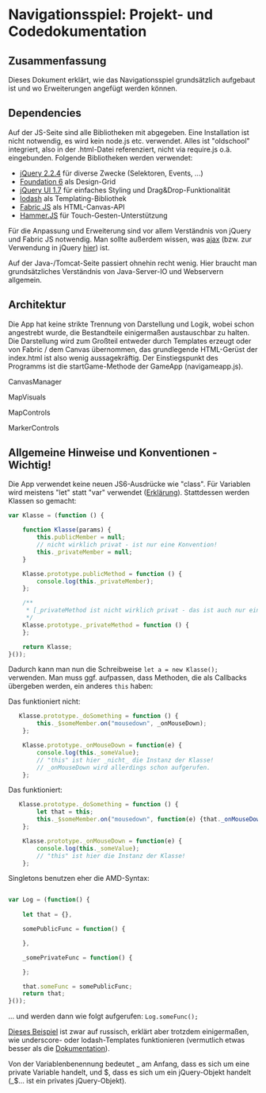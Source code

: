 # Navigationsspiel: Projekt- und Codedokumentation

## Zusammenfassung

Dieses Dokument erklärt, wie das Navigationsspiel grundsätzlich aufgebaut ist und wo Erweiterungen angefügt werden können.

## Dependencies

Auf der JS-Seite sind alle Bibliotheken mit abgegeben. Eine Installation ist nicht notwendig, es wird kein node.js etc. verwendet. Alles ist "oldschool" integriert, also in der .html-Datei referenziert, nicht via require.js o.ä. eingebunden.
Folgende Bibliotheken werden verwendet:

* [jQuery 2.2.4](http://jquery.com/) für diverse Zwecke (Selektoren, Events, ...)
* [Foundation 6](http://foundation.zurb.com/sites/docs/) als Design-Grid
* [jQuery UI 1.7](https://jqueryui.com/) für einfaches Styling und Drag&Drop-Funktionalität
* [lodash](https://lodash.com/) als Templating-Bibliothek
* [Fabric JS](http://fabricjs.com/docs/) als HTML-Canvas-API
* [Hammer.JS](http://hammerjs.github.io/getting-started/) für Touch-Gesten-Unterstützung

Für die Anpassung und Erweiterung sind vor allem Verständnis von jQuery und Fabric JS notwendig. Man sollte außerdem wissen, was [ajax](https://www.w3schools.com/xml/ajax_intro.asp) (bzw. zur Verwendung in jQuery [hier](http://api.jquery.com/jquery.ajax/)) ist.

Auf der Java-/Tomcat-Seite passiert ohnehin recht wenig. Hier braucht man grundsätzliches Verständnis von Java-Server-IO und Webservern allgemein.

## Architektur

Die App hat keine strikte Trennung von Darstellung und Logik, wobei schon angestrebt wurde, die Bestandteile einigermaßen austauschbar zu halten.
Die Darstellung wird zum Großteil entweder durch Templates erzeugt oder von Fabric / dem Canvas übernommen, das grundlegende HTML-Gerüst der index.html ist also wenig aussagekräftig. Der Einstiegspunkt des Programms ist die startGame-Methode der GameApp (navigameapp.js).

CanvasManager

MapVisuals

MapControls

MarkerControls



## Allgemeine Hinweise und Konventionen - Wichtig!

Die App verwendet keine neuen JS6-Ausdrücke wie "class". Für Variablen wird meistens "let" statt "var" verwendet ([Erklärung](http://stackoverflow.com/a/11444416)). Stattdessen werden Klassen so gemacht:

```javascript
var Klasse = (function () {

    function Klasse(params) {
        this.publicMember = null;
        // nicht wirklich privat - ist nur eine Konvention!
        this._privateMember = null;
    }

    Klasse.prototype.publicMethod = function () {
        console.log(this._privateMember);
    }; 

    /**
     * [_privateMethod ist nicht wirklich privat - das ist auch nur eine Konvention!]
     */
    Klasse.prototype._privateMethod = function () {
    };

    return Klasse;
}());

```
Dadurch kann man nun die Schreibweise `let a = new Klasse();` verwenden. Man muss ggf. aufpassen, dass Methoden, die als Callbacks übergeben werden, ein anderes `this` haben:

Das funktioniert nicht:

```javascript
   Klasse.prototype._doSomething = function () {
        this._$someMember.on("mousedown", _onMouseDown);
    };

    Klasse.prototype._onMouseDown = function(e) {
        console.log(this._someValue);
        // "this" ist hier _nicht_ die Instanz der Klasse!
        // _onMouseDown wird allerdings schon aufgerufen.
    };

```

Das funktioniert:

```javascript
   Klasse.prototype._doSomething = function () {
        let that = this;
        this._$someMember.on("mousedown", function(e) {that._onMouseDown(e);});
    };

    Klasse.prototype._onMouseDown = function(e) {
        console.log(this._someValue);
        // "this" ist hier die Instanz der Klasse!
    };

```

Singletons benutzen eher die AMD-Syntax:

```javascript

var Log = (function() {
    
    let that = {},

    somePublicFunc = function() {

    },

    _somePrivateFunc = function() {

    };

    that.someFunc = somePublicFunc;
    return that;
}());

```
... und werden dann wie folgt aufgerufen: `Log.someFunc();`


[Dieses Beispiel](http://embed.plnkr.co/4Mx9AW/) ist zwar auf russisch, erklärt aber trotzdem einigermaßen, wie underscore- oder lodash-Templates funktionieren (vermutlich etwas besser als die [Dokumentation](https://lodash.com/docs/4.17.4#template)).

Von der Variablenbenennung bedeutet _ am Anfang, dass es sich um eine private Variable handelt, und $, dass es sich um ein jQuery-Objekt handelt (_$... ist ein privates jQuery-Objekt).
